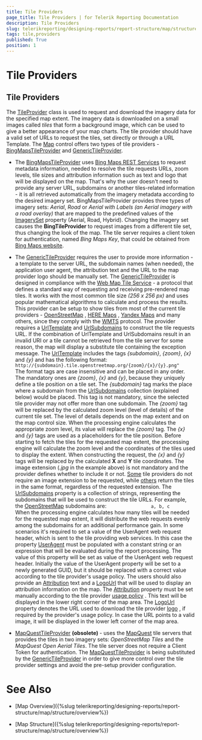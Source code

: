 ```yaml
---
title: Tile Providers
page_title: Tile Providers | for Telerik Reporting Documentation
description: Tile Providers
slug: telerikreporting/designing-reports/report-structure/map/structure/tile-providers
tags: tile,providers
published: True
position: 1
---
```


# Tile Providers



## Tile Providers

The  [TileProvider](/reporting/api/Telerik.Reporting.TileProvider)  class is used to request and download the imagery data for the specified map extent.           The imagery data is downloaded on a small images called *tiles* that form a background image, which can be used to           give a better appearance of your map charts. The tile provider should have a valid set of URLs to request the tiles, set directly or through a URL Template.           The  [Map](/reporting/api/Telerik.Reporting.Map)  control offers two types of tile providers -  [BingMapsTileProvider](/reporting/api/Telerik.Reporting.BingMapsTileProvider)            and  [GenericTileProvider](/reporting/api/Telerik.Reporting.GenericTileProvider).         

* The  [BingMapsTileProvider](/reporting/api/Telerik.Reporting.BingMapsTileProvider)  uses                [Bing Maps REST Services](http://msdn.microsoft.com/en-us/library/ff701713.aspx)                to request metadata information, needed to resolve the tile requests URLs, zoom levels, tile sizes and attribution information such as text and logo that will be               displayed on the map. That's why the user doesn't need to provide any server URL, subdomains or another tiles-related information - it is all retrieved automatically from the               imagery metadata according to the desired imagery set.             BingMapsTileProvider provides three types of imagery sets: *Aerial*, *Road* or              *Aerial with Labels (an Aerial imagery with a road overlay)* that are mapped to the predefined values of the                [ImagerySet](/reporting/api/Telerik.Reporting.ImagerySet)                property (Aerial, Road, Hybrid). Changing the imagery set causes the __BingTileProvider__             to request images from a different tile set, thus changing the look of the map.             The tile server requires a client token for authentication,               named *Bing Maps Key*, that could be obtained from                [Bing Maps website](http://www.microsoft.com/maps/create-a-bing-maps-key.aspx).             

* The  [GenericTileProvider](/reporting/api/Telerik.Reporting.GenericTileProvider)  requires the user to provide more information - a template to the               server URL, the subdomain names (when needed), the application user agent, the attribution text and the URL to the map provider logo should be manually set.               The  [GenericTileProvider](/reporting/api/Telerik.Reporting.GenericTileProvider)  is designed in compliance with the                [Web Map Tile Service](http://en.wikipedia.org/wiki/Web_Map_Tile_Service)                - a protocol that defines a standard way of requesting and receiving pre-rendered map tiles. It works with the most common tile size              *(256 x 256 px)* and uses popular mathematical algorithms to calculate and process the results.             This provider can be setup to show tiles from most of the               current tile providers -                [OpenStreetMap](http://www.openstreetmap.org)             ,                [HERE Maps](http://here.com/)             ,                [Yandex Maps](http://maps.yandex.com)                and many others, since they comply with the                [WMTS](http://en.wikipedia.org/wiki/Web_Map_Tile_Service)                protocol.               The provider requires a  [UrlTemplate](/reporting/api/Telerik.Reporting.GenericTileProvider#Telerik_Reporting_GenericTileProvider_UrlTemplate)  and                [UrlSubdomains](/reporting/api/Telerik.Reporting.GenericTileProvider#Telerik_Reporting_GenericTileProvider_UrlSubdomains)  to construct the tile requests URL.               If the combination of UrlTemplate and UrlSubdomains result in an invalid URI or a tile cannot be retrieved from the tile server               for some reason, the map will display a substitute tile containing the exception message.             The  [UrlTemplate](/reporting/api/Telerik.Reporting.GenericTileProvider#Telerik_Reporting_GenericTileProvider_UrlTemplate)  includes the tags              *{subdomain}*, *{zoom}*, *{x}* and *{y}*               and has the following format:             `                 http://{subdomain}.tile.openstreetmap.org/{zoom}/{x}/{y}.png"               `The format tags are case insensitive and can be placed in any order. The mandatory ones are *{zoom}*, *{x}* and *{y}*,               because they uniquely define a tile position on a tile set.             The *{subdomain}* tag marks the place where a subdomain from the  [UrlSubdomains](/reporting/api/Telerik.Reporting.GenericTileProvider#Telerik_Reporting_GenericTileProvider_UrlSubdomains)                collection (explained below) would be placed. This tag is not mandatory, since the selected tile provider may not offer more than one subdomain.             The *{zoom}* tag will be replaced by the calculated zoom level (level of details) of the current tile set. The level of details               depends on the map extent and on the map control size. When the processing engine calculates the appropriate zoom level, its value will replace               the *{zoom}* tag.             The *{x}* and *{y}* tags are used as a placeholders for the tile position. Before starting to fetch the tiles for the               requested map extent, the processing engine will calculate the zoom level and the coordinates of the tiles used to display the extent. When constructing the               request, the *{x}* and *{y}* tags will be replaced by the calculated __X__ and               __Y__ tile coordinates.             The image extension (*.jpg* in the example above) is not mandatory and the provider defines whether to include it or not.                [Some](http://maptile.maps.svc.ovi.com/maptiler/maptile/newest/normal.day/2/2/1/256/png8)                tile providers do not require an image extension to be requested, while                [others](http://otile2.mqcdn.com/tiles/1.0.0/map/2/2/1.gif)                return the tiles in the same format, regardless of the requested extension.             The  [UrlSubdomains](/reporting/api/Telerik.Reporting.GenericTileProvider#Telerik_Reporting_GenericTileProvider_UrlSubdomains)  property is a collection of strings, representing the               subdomains that will be used to construct the tile URLs. For example, the                [OpenStreetMap](http://www.openstreetmap.com/)                subdomains are:             `                 a, b, c               `When the processing engine calculates how many tiles will be needed for the requested map extent, it will distribute the web requests evenly               among the subdomains for an additional performance gain.             In some scenarios it's required to set a value of the UserAgent web request header, which is sent to the tile providing web services.               In this case the property  [UserAgent](/reporting/api/Telerik.Reporting.GenericTileProvider#Telerik_Reporting_GenericTileProvider_UserAgent)  must be populated with a constant string or an expression that will be evaluated during the report processing.               The value of this property will be set as value of the UserAgent web request header.               Initially the value of the UserAgent property will be set to a newly generated GUID, but it should be replaced with a correct value according to the tile provider's usage policy.             The users should also provide an  [Attribution](/reporting/api/Telerik.Reporting.GenericTileProvider#Telerik_Reporting_GenericTileProvider_Attribution)  text and               a  [LogoUrl](/reporting/api/Telerik.Reporting.GenericTileProvider#Telerik_Reporting_GenericTileProvider_LogoUrl)  that will be used to display an attribution information on the map.               The  [Attribution](/reporting/api/Telerik.Reporting.GenericTileProvider#Telerik_Reporting_GenericTileProvider_Attribution)  property must be set manually according to the tile provider                [usage policy](http://wiki.openstreetmap.org/wiki/Legal_FAQ)             . This text will be displayed in the lower right corner of the map area.             The  [LogoUrl](/reporting/api/Telerik.Reporting.GenericTileProvider#Telerik_Reporting_GenericTileProvider_LogoUrl)  property denotes the URL used to download               the tile provider                [logo](http://wiki.openstreetmap.org/w/images/thumb/7/79/Public-images-osm_logo.svg/32px-Public-images-osm_logo.svg.png)             , if required by the provider's usage policy. In case the URL points to a valid image, it will be displayed in the lower left corner of the map area.             

* [MapQuestTileProvider](/reporting/api/Telerik.Reporting.MapQuestTileProvider) __(obsolete)__ - uses the                [MapQuest](http://www.mapquest.com/)  tile servers that provides the tiles in two imagery sets: *OpenStreetMap Tiles* and the *MapQuest Open Aerial Tiles*.               The tile server does not require a Client Token for authentication.             The  [MapQuestTileProvider](/reporting/api/Telerik.Reporting.MapQuestTileProvider)  is being substituted by the                [GenericTileProvider](/reporting/api/Telerik.Reporting.GenericTileProvider)  in order to give more control over the tile provider settings and avoid the               pre-setup provider configuration.             


# See Also

 

* [Map Overview]({%slug telerikreporting/designing-reports/report-structure/map/structure/overview%})

 

* [Map Structure]({%slug telerikreporting/designing-reports/report-structure/map/structure/overview%})

